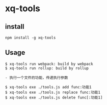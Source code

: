 # xq-tools

## install

```
npm install -g xq-tools
```


## Usage

```
$ xq-tools run webpack: build by webpack
$ xq-tools run rollup: build by rollup

- 执行一个文件的功能，传递执行参数

$ xq-tools exe ./tools.js add func:功能1
$ xq-tools exe ./tools.js replace func:功能1
$ xq-tools exe ./tools.js delete func[:功能1]
```